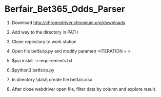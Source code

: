 # Berfair_Bet365_Odds_Parser

1. Download http://chromedriver.chromium.org/downloads
2. Add wey to the directory <chromedriver> in PATH

3. Clone repository to work station

4. Open file betfairp.py and modify parametr <ITERATION = > 

5. $pip inslall -r requirements.txt
6. $python3 betfairp.py

7. In directory \data\ create file betfair.xlsx
8. After close webdriver open file, filter data by column and explore result.  


 
